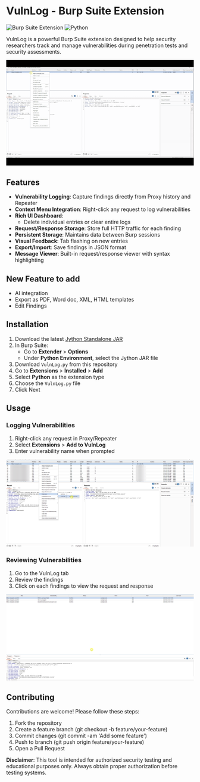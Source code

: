 # VulnLog - Burp Suite Extension

![Burp Suite Extension](https://img.shields.io/badge/Burp%20Suite-Extension-orange)
![Python](https://img.shields.io/badge/Python-Jython%202.7-yellow)

VulnLog is a powerful Burp Suite extension designed to help security researchers track and manage vulnerabilities during penetration tests and security assessments.

![VulnLog](https://github.com/PiCarODD/VulnLog/blob/main/8ab214cd352727.gif)

## Features

- **Vulnerability Logging**: Capture findings directly from Proxy history and Repeater
- **Context Menu Integration**: Right-click any request to log vulnerabilities
- **Rich UI Dashboard**:
  - Delete individual entries or clear entire logs
- **Request/Response Storage**: Store full HTTP traffic for each finding
- **Persistent Storage**: Maintains data between Burp sessions
- **Visual Feedback**: Tab flashing on new entries
- **Export/Import**: Save findings in JSON format
- **Message Viewer**: Built-in request/response viewer with syntax highlighting

## New Feature to add 
- AI integration
- Export  as PDF, Word doc, XML, HTML templates
- Edit Findings

## Installation

1. Download the latest [Jython Standalone JAR](https://www.jython.org/download)
2. In Burp Suite:
   - Go to **Extender** > **Options**
   - Under **Python Environment**, select the Jython JAR file
3. Download `VulnLog.py` from this repository
4. Go to **Extensions** > **Installed** >  **Add**
5. Select **Python** as the extension type
6. Choose the `VulnLog.py` file
7. Click Next

## Usage

### Logging Vulnerabilities
1. Right-click any request in Proxy/Repeater
2. Select **Extensions** > **Add to VulnLog**
3. Enter vulnerability name when prompted

![VulnLog](https://github.com/PiCarODD/VulnLog/blob/main/a19bc1ff.png)

### Reviewing Vulnerabilities
1. Go to the VulnLog tab
2. Review the findings
3. Click on each findings to view the request and response

![VulnLog](https://github.com/PiCarODD/VulnLog/blob/main/d0d761a.png)

## Contributing
Contributions are welcome! Please follow these steps:

1. Fork the repository
2. Create a feature branch (git checkout -b feature/your-feature)
3. Commit changes (git commit -am 'Add some feature')
4. Push to branch (git push origin feature/your-feature)
5. Open a Pull Request

**Disclaimer**: This tool is intended for authorized security testing and educational purposes only. Always obtain proper authorization before testing systems.
